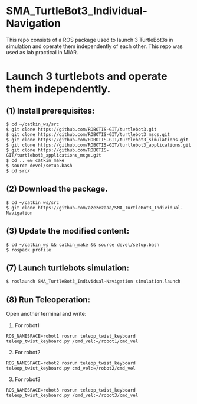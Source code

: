 # SMA_TurtleBot3_Individual-Navigation
This repo consists of a ROS package used to launch 3 TurtleBot3s in simulation and operate them independently of each other. This repo was used as lab practical in MIAR.

# Launch 3 turtlebots and operate them independently.
## (1) Install prerequisites:
```
$ cd ~/catkin_ws/src
$ git clone https://github.com/ROBOTIS-GIT/turtlebot3.git
$ git clone https://github.com/ROBOTIS-GIT/turtlebot3_msgs.git
$ git clone https://github.com/ROBOTIS-GIT/turtlebot3_simulations.git
$ git clone https://github.com/ROBOTIS-GIT/turtlebot3_applications.git
$ git clone https://github.com/ROBOTIS-GIT/turtlebot3_applications_msgs.git
$ cd .. && catkin_make
$ source devel/setup.bash
$ cd src/ 
```
## (2) Download the package.
```
$ cd ~/catkin_ws/src
$ git clone https://github.com/azezezaaa/SMA_TurtleBot3_Individual-Navigation
```
## (3) Update the modified content: 
```
$ cd ~/catkin_ws && catkin_make && source devel/setup.bash
$ rospack profile
```
## (7) Launch turtlebots simulation:
```
$ roslaunch SMA_TurtleBot3_Individual-Navigation simulation.launch
```
## (8) Run Teleoperation:
Open another terminal and write: 
1. For robot1
```
ROS_NAMESPACE=robot1 rosrun teleop_twist_keyboard teleop_twist_keyboard.py /cmd_vel:=/robot1/cmd_vel
```
2. For robot2 
```
ROS_NAMESPACE=robot2 rosrun teleop_twist_keyboard teleop_twist_keyboard.py cmd_vel:=/robot2/cmd_vel
```
3. For robot3 
```
ROS_NAMESPACE=robot3 rosrun teleop_twist_keyboard teleop_twist_keyboard.py /cmd_vel:=/robot3/cmd_vel
```
